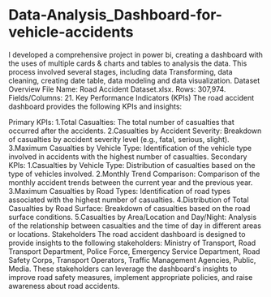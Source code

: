 # Data-Analysis_Dashboard-for-vehicle-accidents
I developed a comprehensive project in power bi, creating a dashboard with the uses of multiple cards &amp; charts  and tables to analysis the data. This process involved several stages, including data Transforming, data cleaning, creating date table,  data modeling and data visualization.
Dataset Overview
File Name: Road Accident Dataset.xlsx.
Rows: 307,974.
Fields/Columns: 21.
Key Performance Indicators (KPIs)
The road accident dashboard provides the following KPIs and insights:

Primary KPIs:
1.Total Casualties: The total number of casualties that occurred after the accidents.
2.Casualties by Accident Severity: Breakdown of casualties by accident severity level (e.g., fatal, serious, slight).
3.Maximum Casualties by Vehicle Type: Identification of the vehicle type involved in accidents with the highest number of casualties.
Secondary KPIs:
1.Casualties by Vehicle Type: Distribution of casualties based on the type of vehicles involved.
2.Monthly Trend Comparison: Comparison of the monthly accident trends between the current year and the previous year.
3.Maximum Casualties by Road Types: Identification of road types associated with the highest number of casualties.
4.Distribution of Total Casualties by Road Surface: Breakdown of casualties based on the road surface conditions.
5.Casualties by Area/Location and Day/Night: Analysis of the relationship between casualties and the time of day in different areas or locations.
Stakeholders
The road accident dashboard is designed to provide insights to the following stakeholders: Ministry of Transport, Road Transport Department, Police Force, Emergency Service Department, Road Safety Corps, Transport Operators, Traffic Management Agencies, Public, Media. These stakeholders can leverage the dashboard's insights to improve road safety measures, implement appropriate policies, and raise awareness about road accidents.
